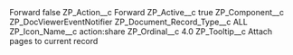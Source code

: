 <?xml version="1.0" encoding="UTF-8"?>
<CustomMetadata xmlns="http://soap.sforce.com/2006/04/metadata" xmlns:xsi="http://www.w3.org/2001/XMLSchema-instance" xmlns:xsd="http://www.w3.org/2001/XMLSchema">
    <label>Forward</label>
    <protected>false</protected>
    <values>
        <field>ZP_Action__c</field>
        <value xsi:type="xsd:string">Forward</value>
    </values>
    <values>
        <field>ZP_Active__c</field>
        <value xsi:type="xsd:boolean">true</value>
    </values>
    <values>
        <field>ZP_Component__c</field>
        <value xsi:type="xsd:string">ZP_DocViewerEventNotifier</value>
    </values>
    <values>
        <field>ZP_Document_Record_Type__c</field>
        <value xsi:type="xsd:string">ALL</value>
    </values>
    <values>
        <field>ZP_Icon_Name__c</field>
        <value xsi:type="xsd:string">action:share</value>
    </values>
    <values>
        <field>ZP_Ordinal__c</field>
        <value xsi:type="xsd:double">4.0</value>
    </values>
    <values>
        <field>ZP_Tooltip__c</field>
        <value xsi:type="xsd:string">Attach pages to current record</value>
    </values>
</CustomMetadata>
